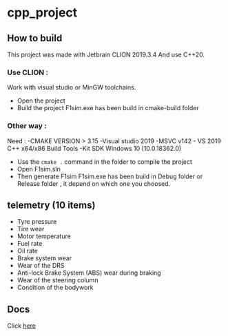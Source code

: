 # cpp_project

## How to build

This project was made with Jetbrain CLION 2019.3.4
And use C++20.

### Use CLION :

Work with visual studio or MinGW toolchains.
* Open the project
* Build the project
F1sim.exe has been build in cmake-build folder

### Other way :

Need :
-CMAKE VERSION > 3.15
-Visual studio 2019
-MSVC v142 - VS 2019 C++ x64/x86 Build Tools
-Kit SDK Windows 10 (10.0.18362.0)

* Use the `cmake .` command in the folder to compile the project
* Open F1sim.sln
* Then generate F1sim
F1sim.exe has been build in Debug folder or Release folder , it depend on which one you choosed.

## telemetry (10 items)

* Tyre pressure
* Tire wear
* Motor temperature
* Fuel rate
* Oil rate
* Brake system wear
* Wear of the DRS
* Anti-lock Brake System (ABS) wear during braking
* Wear of the steering column
* Condition of the bodywork


## Docs

Click [here](https://quentingruber.github.io/F1sim/)
